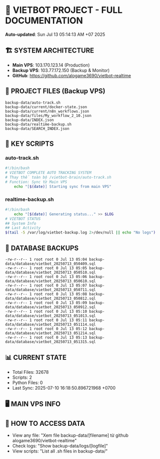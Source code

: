 # 🤖 VIETBOT PROJECT - FULL DOCUMENTATION
**Auto-updated**: Sun Jul 13 05:14:13 AM +07 2025

## 🏗️ SYSTEM ARCHITECTURE
- **Main VPS**: 103.170.123.14 (Production)
- **Backup VPS**: 103.77.172.150 (Backup & Monitor)
- **GitHub**: https://github.com/alogame3690/vietbot-realtime

## 📁 PROJECT FILES (Backup VPS)
```
backup-data/auto-track.sh
backup-data/current/docker-state.json
backup-data/current/n8n_workflows.json
backup-data/files/My_workflow_2_10.json
backup-data/INDEX.json
backup-data/realtime-backup.sh
backup-data/SEARCH_INDEX.json
```

## 🔧 KEY SCRIPTS
### auto-track.sh
```bash
#!/bin/bash
# VIETBOT COMPLETE AUTO TRACKING SYSTEM
# Thay thế toàn bộ /vietbot-brain/auto-track.sh
# Function: Sync từ Main VPS
    echo "[$(date)] Starting sync from main VPS"
```
### realtime-backup.sh
```bash
#!/bin/bash
    echo "[$(date)] Generating status..." >> $LOG
# VIETBOT STATUS
## System Info
## Last Activity
$(tail -5 /var/log/vietbot-backup.log 2>/dev/null || echo "No logs")
```

## 💾 DATABASE BACKUPS
```
-rw-r--r-- 1 root root 0 Jul 13 05:04 backup-data/database/vietbot_20250713_050409.sql
-rw-r--r-- 1 root root 0 Jul 13 05:05 backup-data/database/vietbot_20250713_050510.sql
-rw-r--r-- 1 root root 0 Jul 13 05:06 backup-data/database/vietbot_20250713_050610.sql
-rw-r--r-- 1 root root 0 Jul 13 05:07 backup-data/database/vietbot_20250713_050711.sql
-rw-r--r-- 1 root root 0 Jul 13 05:08 backup-data/database/vietbot_20250713_050812.sql
-rw-r--r-- 1 root root 0 Jul 13 05:09 backup-data/database/vietbot_20250713_050912.sql
-rw-r--r-- 1 root root 0 Jul 13 05:10 backup-data/database/vietbot_20250713_051013.sql
-rw-r--r-- 1 root root 0 Jul 13 05:11 backup-data/database/vietbot_20250713_051114.sql
-rw-r--r-- 1 root root 0 Jul 13 05:12 backup-data/database/vietbot_20250713_051214.sql
-rw-r--r-- 1 root root 0 Jul 13 05:13 backup-data/database/vietbot_20250713_051315.sql
```

## 📊 CURRENT STATE
- Total Files: 32678
- Scripts: 2
- Python Files: 0
- Last Sync: 2025-07-10 16:18:50.896721968 +0700

## 🖥️ MAIN VPS INFO


## 🚨 HOW TO ACCESS DATA
- View any file: "Xem file backup-data/[filename] từ github alogame3690/vietbot-realtime"
- Check logs: "Show backup-data/logs/[logfile]"
- View scripts: "List all .sh files in backup-data/"
